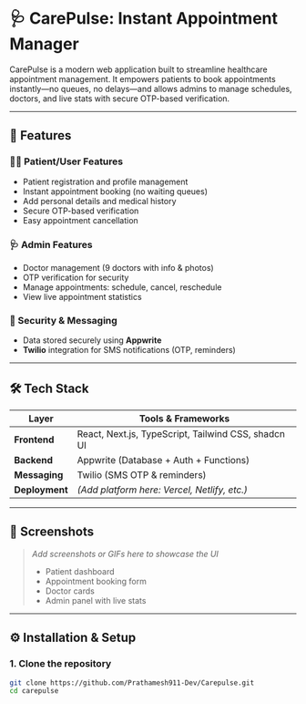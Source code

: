 # 🩺 CarePulse: Instant Appointment Manager

CarePulse is a modern web application built to streamline healthcare appointment management. It empowers patients to book appointments instantly—no queues, no delays—and allows admins to manage schedules, doctors, and live stats with secure OTP-based verification.

---

## 🚀 Features

### 👩‍⚕️ Patient/User Features
- Patient registration and profile management  
- Instant appointment booking (no waiting queues)  
- Add personal details and medical history  
- Secure OTP-based verification  
- Easy appointment cancellation  

### 🩺 Admin Features
- Doctor management (9 doctors with info & photos)  
- OTP verification for security  
- Manage appointments: schedule, cancel, reschedule  
- View live appointment statistics  

### 🔐 Security & Messaging
- Data stored securely using **Appwrite**  
- **Twilio** integration for SMS notifications (OTP, reminders)  

---

## 🛠️ Tech Stack

| Layer        | Tools & Frameworks                             |
|--------------|------------------------------------------------|
| **Frontend** | React, Next.js, TypeScript, Tailwind CSS, shadcn UI |
| **Backend**  | Appwrite (Database + Auth + Functions)         |
| **Messaging**| Twilio (SMS OTP & reminders)                   |
| **Deployment** | *(Add platform here: Vercel, Netlify, etc.)* |

---

## 📸 Screenshots

> _Add screenshots or GIFs here to showcase the UI_  
> - Patient dashboard  
> - Appointment booking form  
> - Doctor cards  
> - Admin panel with live stats  

---

## ⚙️ Installation & Setup

### 1. Clone the repository
```bash
git clone https://github.com/Prathamesh911-Dev/Carepulse.git
cd carepulse
